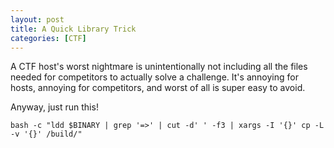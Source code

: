 ```yaml
---
layout: post
title: A Quick Library Trick
categories: [CTF]
---
```


A CTF host's worst nightmare is unintentionally not including all the files needed for
competitors to actually solve a challenge. It's annoying for hosts, annoying for competitors,
and worst of all is super easy to avoid.

Anyway, just run this!

`bash -c "ldd $BINARY | grep '=>' | cut -d' ' -f3 | xargs -I '{}' cp -L -v '{}' /build/"`
